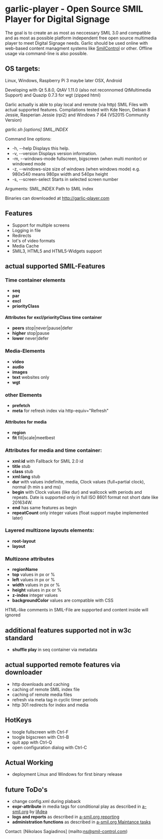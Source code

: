# garlic-player - Open Source SMIL Player for Digital Signage

The goal is to create an as most as neccessary SMIL 3.0 and compatible and as most as possible platform independent free open source multimedia player to meet Digital Signage needs.
Garlic should be used online with web-based content managment systems like [SmilControl](http://smil-control.com) or other.
Offline usage via command-line is also possible.

## OS targets:

Linux, Windows, Raspberry Pi 3 maybe later OSX, Android

Developing with Qt 5.8.0, QtAV 1.11.0 (also not reconnomed QtMultimedia Support) and Quazip 0.7.3 for wgt (zipped html)

Garlic actually is able to play local and remote (via http) SMIL Files with actual supported features.
Compilations tested with Kde Neon, Debian 8 Jessie, Rasperian Jessie (rpi2) and Windows 7 i64 (VS2015 Community Version)

*garlic.sh [options] SMIL_INDEX*

Command line options:
 - -h, --help          Displays this help.
 - -v, --version       Displays version information.
 - -m, --windows-mode  fullscreen, bigscreen (when multi monitor) or windowed mode
 - -z, --windows-size  size of windows (when windows mode) e.g. 980x540 means 980px width and 540px height
 - -s, --screen-select Starts in selected screen number

Arguments:
SMIL_INDEX        Path to SMIL index

Binaries can downloaded at http://garlic-player.com

## Features
 - Support for multiple screens
 - Logging in file
 - Redirects
 - lot's of video formats 
 - Media Cache
 - SMIL3, HTML5 and HTML5-Widgets support

## actual supported SMIL-Features

### Time container elements
- **seq**
- **par**
- **excl**
- **priorityClass**

#### Attributes for excl/priorityClass time container
- **peers** stop|never|pause|defer
- **higher** stop|pause
- **lower** never|defer

### Media-Elements
- **video**
- **audio**
- **images**
- **text** websites only
- **wgt** 

### other Elements
- **prefetch**
- **meta** for refresh index via http-equiv="Refresh"

#### Attributes for media
- **region**
- **fit** fill|scale|meetbest

### Attributes for media and time container:
- **xml:id** with Fallback for SMIL 2.0 id
- **title** stub
- **class** stub
- **xml:lang** stub
- **dur** with values indefinite, media, Clock values (full+partial clock),  normal (h min s and ms)
- **begin** with Clock values (like dur) and wallcock with periods and repeats. Date is supported only in full ISO 8601 format not short date like 201634W.
- **end** has same features as begin
- **repeatCount** only integer values (float support maybe implemented later)

### Layered multizone layouts elements:
- **root-layout**
- **layout**

### Multizone attributes
- **regionName**
- **top** values in px or %
- **left** values in px or %
- **width** values in px or %
- **height** values in px or %
- **z-index** integer values
- **backgroundColor** values are compatible with CSS

<!-- -->  HTML-like comments in SMIL-File are supported and content inside will ignored

## additional features supported not in w3c standard
- **shuffle play** in seq container via metadata

## actual supported remote features via downloader
- http downloads and caching
- caching of remote SMIL index file
- caching of remote media files
- refresh via meta tag in cyclic timer periods
- http 301 redirects for index and media

## HotKeys
- toogle fullscreen with Ctrl-F
- toogle bigscreen with Ctrl-B
- quit app with Ctrl-Q
- open configuration dialog with Ctrl-C

## Actual Working
- deployment Linux and Windows for first binary release

## future ToDo's
- change config.xml during plaback
- **expr-attribute** in media tags for conditional play as described in [a-smil.org](http://www.a-smil.org/index.php/Conditional_play) by [IAdea](http://www.iadea.com/)
- **logs and reports** as described in [a-smil.org reporting](http://www.a-smil.org/index.php/Reporting)
- **administration functions** as described in [a-smil.org Maintance tasks](http://www.a-smil.org/index.php/Maintenance_tasks)

Contact: [Nikolaos Sagiadinos] (mailto:ns@smil-control.com)
